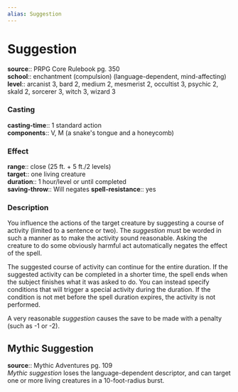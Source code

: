 ```yaml
---
alias: Suggestion
---
```


# Suggestion 

**source**:: PRPG Core Rulebook pg. 350  
**school**:: enchantment (compulsion) (language-dependent, mind-affecting)
**level**:: arcanist 3, bard 2, medium 2, mesmerist 2, occultist 3, psychic 2, skald 2, sorcerer 3, witch 3, wizard 3

### Casting 

**casting-time**:: 1 standard action  
**components**:: V, M (a snake's tongue and a honeycomb)

### Effect 

**range**:: close (25 ft. + 5 ft./2 levels)  
**target**:: one living creature  
**duration**:: 1 hour/level or until completed  
**saving-throw**:: Will negates
**spell-resistance**:: yes

### Description 

You influence the actions of the target creature by suggesting a course of activity (limited to a sentence or two). The *suggestion* must be worded in such a manner as to make the activity sound reasonable. Asking the creature to do some obviously harmful act automatically negates the effect of the spell.  
  
The suggested course of activity can continue for the entire duration. If the suggested activity can be completed in a shorter time, the spell ends when the subject finishes what it was asked to do. You can instead specify conditions that will trigger a special activity during the duration. If the condition is not met before the spell duration expires, the activity is not performed.  
  
A very reasonable *suggestion* causes the save to be made with a penalty (such as -1 or -2).

## Mythic Suggestion 

**source**:: Mythic Adventures pg. 109  
*Mythic suggestion* loses the language-dependent descriptor, and can target one or more living creatures in a 10-foot-radius burst.


